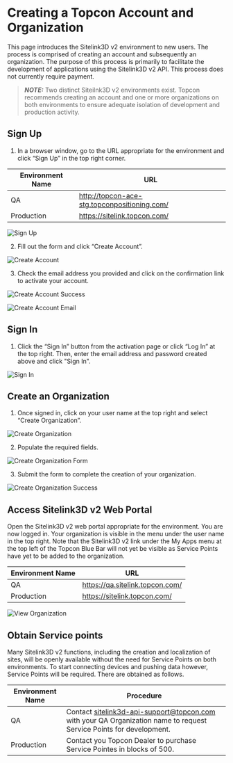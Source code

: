 # Creating a Topcon Account and Organization
This page introduces the Sitelink3D v2 environment to new users. The process is comprised of creating an account and subsequently an organization. The purpose of this process is primarily to facilitate the development of applications using the Sitelink3D v2 API. This process does not currently require payment.

> **_NOTE:_**  Two distinct Siteilnk3D v2 environments exist. Topcon recommends creating an account and one or more organizations on both environments to ensure adequate isolation of development and production activity.

## Sign Up
1. In a browser window, go to the URL appropriate for the environment and click “Sign Up” in the top right corner.

| Environment Name | URL                                          |
|------------------|----------------------------------------------|
| QA               | http://topcon-ace-stg.topconpositioning.com/ |
| Production       | https://sitelink.topcon.com/                 |

![Sign Up](https://github.com/Sitelink3D-v2-Developer/sitelink3dv2-api-documentation/blob/SHTS-3000/setup/images/creating_account_sign_up.png "Sign Up")

2. Fill out the form and click “Create Account”.

![Create Account](https://github.com/Sitelink3D-v2-Developer/sitelink3dv2-api-documentation/blob/SHTS-3000/setup/images/creating_account_create_account.png "Create Account")

3. Check the email address you provided and click on the confirmation link to activate your account.

![Create Account Success](https://github.com/Sitelink3D-v2-Developer/sitelink3dv2-api-documentation/blob/SHTS-3000/setup/images/creating_account_create_account_success.png "Create Account Success")

![Create Account Email](https://github.com/Sitelink3D-v2-Developer/sitelink3dv2-api-documentation/blob/SHTS-3000/setup/images/creating_account_create_account_email.png "Create Account Email")

## Sign In
1. Click the “Sign In” button from the activation page or click “Log In” at the top right. Then, enter the email address and password created above and click "Sign In".

![Sign In](https://github.com/Sitelink3D-v2-Developer/sitelink3dv2-api-documentation/blob/SHTS-3000/setup/images/creating_account_create_account_sign_in.png "Sign In")

## Create an Organization
1. Once signed in, click on your user name at the top right and select “Create Organization”.

![Create Organization](https://github.com/Sitelink3D-v2-Developer/sitelink3dv2-api-documentation/blob/SHTS-3000/setup/images/creating_account_create_organization.png "Create Organization")

2. Populate the required fields.

![Create Organization Form](https://github.com/Sitelink3D-v2-Developer/sitelink3dv2-api-documentation/blob/SHTS-3000/setup/images/creating_account_create_organization_form.png "Create Organization Form")

3. Submit the form to complete the creation of your organization.

![Create Organization Success](https://github.com/Sitelink3D-v2-Developer/sitelink3dv2-api-documentation/blob/SHTS-3000/setup/images/creating_account_create_organization_success.png "Create Organization Success")

## Access Sitelink3D v2 Web Portal
Open the Sitelink3D v2 web portal appropriate for the environment. You are now logged in. Your organization is visible in the menu under the user name in the top right. Note that the Sitelink3D v2 link under the My Apps menu at the top left of the Topcon Blue Bar will not yet be visible as Service Points have yet to be added to the organization.

| Environment Name | URL                             |
|------------------|---------------------------------|
| QA               | https://qa.sitelink.topcon.com/ |
| Production       | https://sitelink.topcon.com/    |

![View Organization](https://github.com/Sitelink3D-v2-Developer/sitelink3dv2-api-documentation/blob/SHTS-3000/setup/images/creating_account_view_organization.png "View Organization")

## Obtain Service points
Many Sitelink3D v2 functions, including the creation and localization of sites, will be openly available without the need for Service Points on both environments. To start connecting devices and pushing data however, Service Points will be required. There are obtained as follows.

| Environment Name | Procedure                                                                                                           |
|------------------|---------------------------------------------------------------------------------------------------------------------|
| QA               | Contact sitelink3d-api-support@topcon.com with your QA Organization name to request Service Points for development. |
| Production       | Contact you Topcon Dealer to purchase Service Pointes in blocks of 500.                                             |
